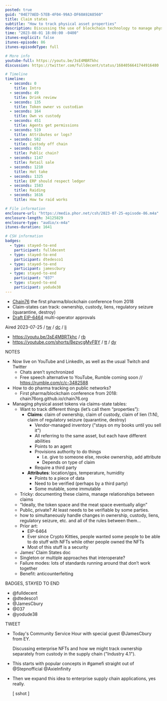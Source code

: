 ```yaml
---
posted: true
guid: "04E77AED-57EB-4F04-99A3-DF60A92A8560"
title: Claim states
subtitle: "How to track physical asset properties"
description: Discussing the use of blockchain technology to manage physical asset tokens via claims-state tables. The episode covers topics such as tracking different properties, claims of ownership, custody, liens, and regulatory seizure, as well as the challenges of documenting these claims and managing relationships between them. The podcast also discusses the benefits of using blockchain technology for anti-counterfeiting and the potential applications of enterprise NFTs in supply chain management.
time: "2023-08-01 18:00:00 -0400"
itunes-explicit: false
itunes-episode: 86
itunes-episodeType: full

# More info
youtube-full: https://youtu.be/3sE4MBRTkhc
discussion: https://twitter.com/fulldecent/status/1684056641744916480

# Timeline
timeline:
  - seconds: 0
    title: Intro
  - seconds: 49
    title: Drink review
  - seconds: 135
    title: Token owner vs custodian
  - seconds: 164
    title: Own vs custody
  - seconds: 451
    title: Agents get permissions
  - seconds: 519
    title: Attributes or logs?
  - seconds: 582
    title: Custody off chain
  - seconds: 653
    title: Public chain?
  - seconds: 1147
    title: Retail sale
  - seconds: 1210
    title: Hot take
  - seconds: 1325
    title: ERP should respect ledger
  - seconds: 1583
    title: Raiding
  - seconds: 1616
    title: How tw raid works

# File information
enclosure-url: "https://media.phor.net/csh/2023-07-25-episode-86.m4a"
enclosure-length: 34125829
enclosure-type: "audio/x-m4a"
itunes-duration: 1641

# CSH information
badges:
  - type: stayed-to-end
    participant: fulldecent
  - type: stayed-to-end
    participant: dtedesco1
  - type: stayed-to-end
    participant: jamescbury
  - type: stayed-to-end
    participant: "037"
  - type: stayed-to-end
    participant: yodude38
---
```


- [Chain76](https://chain76.org) the first pharma/blockchain conference from 2018
- Claim-states can track: ownership, custody, liens, regulatory seizure (quarantine, destroy)
- [Draft EIP-6464](https://eips.ethereum.org/EIPS/eip-6464) multi-operator approvals

<!--end of quick notes-->

Aired 2023-07-25 / [tw](https://twitter.com/fulldecent/status/1684056641744916480) / [dc](https://discord.com/channels/513179688865234945/882640701794451536/1133615781297528893) / [li](https://www.linkedin.com/posts/fulldecent_episode-86claim-states-activity-7089823488680550400-SSJb?utm_source=share&utm_medium=member_desktop)

- https://youtu.be/3sE4MBRTkhc / [rb](https://rumble.com/v32ekgw-episode-86claim-states.html)
- https://youtube.com/shorts/BezvcgMvFBY / [tt](https://www.tiktok.com/@fulldecent/video/7259980037879860522?lang=en) / [dy](https://www.douyin.com/user/self?modal_id=7259983875697347895&showTab=post)

NOTES

- Now live on YouTube and LinkedIn, as well as the usual Twitch and Twitter
  - Chats aren’t synchronized
  - Free speech alternative to YouTube, Rumble coming soon // https://rumble.com/c/c-3482588 
- How to do pharma tracking on public networks?
  - First pharma/blockchain conference from 2018: chain76org.github.io/chain76.org
- Managing physical asset tokens via claims-state tables:
  - Want to track different things (let’s call them “properties”): 
    - **Claims**: claim of ownership, claim of custody, claim of lien (1:N), claim of regulatory seizure (quarantine, destroy)
      - Vendor-managed inventory ("stays on my books until you sell it")
      - All referring to the same asset, but each have different abilities
      - Points to an agent
      - Provisions authority to do things
        - I.e. give to someone else, revoke ownership, add attribute
        - Depends on type of claim
      - Require a third party
    - **Attributes**: location/gps, temperature, humidity
      - Points to a piece of data
      - Need to be verified (perhaps by a third party)
      - Some mutable, some immutable
  - Tricky: documenting these claims, manage relationships between claims
  - “Ideally, the token space and the meat space eventually align”
  - Public, private? At least needs to be verifiable by some parties.
  - how to simultaneously handle changes in ownership, custody, liens, regulatory seizure, etc. and all of the rules between them… 
  - Prior art:
    - EIP-6464
    - Ever since Crypto Kitties, people wanted some people to be able to do stuff with NFTs while other people owned the NFTs
    - Most of this stuff is a security
  - James’ Claim States doc
  - Singleton or multiple approaches that interoperate?
  - Failure modes: lots of standards running around that don’t work together
  - Benefit: anticounterfeiting 

BADGES, STAYED TO END

- @fulldecent
- @dtedesco1
- @JamesCbury
- @037
- @yodude38

TWEET

- Today's Community Service Hour with special guest @JamesCbury from EY.

  Discussing enterprise NFTs and how we might track ownership separately from custody in the supply chain ("Industry 4.1").

- This starts with popular concepts in #gamefi straight out of @Stepnofficial @AxieInfinity

- Then we expand this idea to enterprise supply chain applications, yes really.

  [ sshot ] 